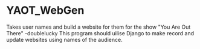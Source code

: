 # YAOT_WebGen
Takes user names and build a website for them for the  show "You Are Out There" -doublelucky
This program should uilise Django to make record and update websites using names of the audience.
